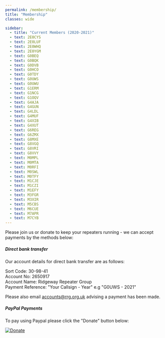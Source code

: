 ```yaml
---
permalink: /membership/
title: "Membership"
classes: wide

sidebar:
  - title: "Current Members (2020-2021)"
  - text: 2E0CYS
  - text: 2E0LUF
  - text: 2E0WHQ
  - text: 2E0YGM
  - text: G0BEQ
  - text: G0BQK
  - text: G0DVB
  - text: G0HCO
  - text: G0TDY
  - text: G0UWS
  - text: G0UWU
  - text: G1ERM
  - text: G1NCG
  - text: G1OQV
  - text: G4AJA
  - text: G4GUN
  - text: G4LDL
  - text: G4MUF
  - text: G4XIB
  - text: G4XUT
  - text: G6REG
  - text: G6ZMX
  - text: G8MXE
  - text: G8VGQ
  - text: G8VRI
  - text: G8VVY
  - text: M0MPL
  - text: M0MTA
  - text: M0RFI
  - text: M0SWL
  - text: M0TFY
  - text: M1CJE
  - text: M1CZI
  - text: M1EFY
  - text: M3FGR
  - text: M3XIR
  - text: M5CBS
  - text: M6CUE
  - text: M7APR
  - text: M7CYB 
---
```


Please join us or donate to keep your repeaters running - we can accept payments by the methods below:

##### Direct bank transfer 

Our account details for direct bank transfer are as follows:

Sort Code: 30-98-41  
Account No: 2650917  
Account Name: Ridgeway Repeater Group  
Payment Reference: "Your Callsign - Year" e.g "G0UWS - 2021"  

Please also email [accounts@rrg.org.uk](accounts@rrg.org.uk) advising a payment has been made.

##### PayPal Payments

To pay using Paypal please click the "Donate" button below:

[![Donate](https://www.paypalobjects.com/en_US/GB/i/btn/btn_donateCC_LG.gif)](https://www.paypal.com/cgi-bin/webscr?cmd=_s-xclick&hosted_button_id=8W6FF5Z7H99UL)

